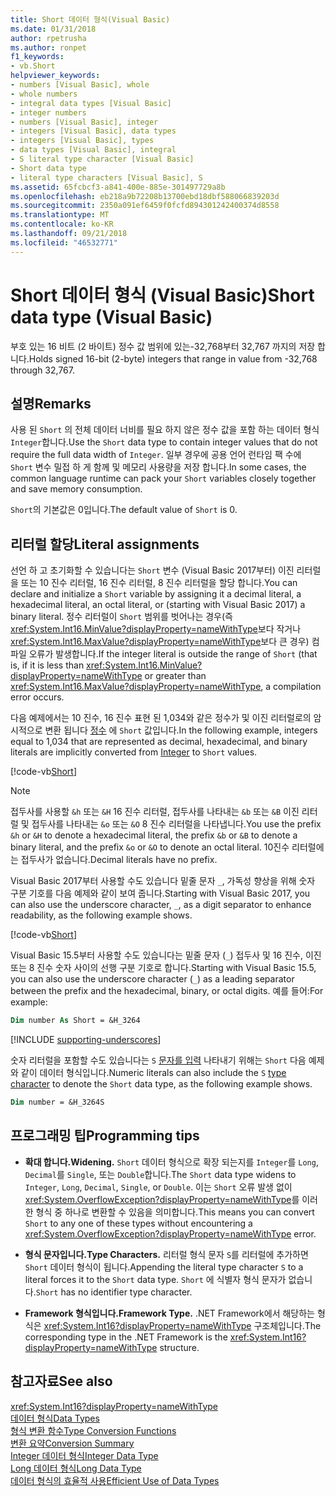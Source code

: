 ```yaml
---
title: Short 데이터 형식(Visual Basic)
ms.date: 01/31/2018
author: rpetrusha
ms.author: ronpet
f1_keywords:
- vb.Short
helpviewer_keywords:
- numbers [Visual Basic], whole
- whole numbers
- integral data types [Visual Basic]
- integer numbers
- numbers [Visual Basic], integer
- integers [Visual Basic], data types
- integers [Visual Basic], types
- data types [Visual Basic], integral
- S literal type character [Visual Basic]
- Short data type
- literal type characters [Visual Basic], S
ms.assetid: 65fcbcf3-a841-400e-885e-301497729a8b
ms.openlocfilehash: eb218a9b72208b13700ebd18dbf588066839203d
ms.sourcegitcommit: 2350a091ef6459f0fcfd894301242400374d8558
ms.translationtype: MT
ms.contentlocale: ko-KR
ms.lasthandoff: 09/21/2018
ms.locfileid: "46532771"
---
```

# <a name="short-data-type-visual-basic"></a><span data-ttu-id="903a0-102">Short 데이터 형식 (Visual Basic)</span><span class="sxs-lookup"><span data-stu-id="903a0-102">Short data type (Visual Basic)</span></span>
<span data-ttu-id="903a0-103">부호 있는 16 비트 (2 바이트) 정수 값 범위에 있는-32,768부터 32,767 까지의 저장 합니다.</span><span class="sxs-lookup"><span data-stu-id="903a0-103">Holds signed 16-bit (2-byte) integers that range in value from -32,768 through 32,767.</span></span>  
  
## <a name="remarks"></a><span data-ttu-id="903a0-104">설명</span><span class="sxs-lookup"><span data-stu-id="903a0-104">Remarks</span></span>  
 <span data-ttu-id="903a0-105">사용 된 `Short` 의 전체 데이터 너비를 필요 하지 않은 정수 값을 포함 하는 데이터 형식 `Integer`합니다.</span><span class="sxs-lookup"><span data-stu-id="903a0-105">Use the `Short` data type to contain integer values that do not require the full data width of `Integer`.</span></span> <span data-ttu-id="903a0-106">일부 경우에 공용 언어 런타임 팩 수에 `Short` 변수 밀접 하 게 함께 및 메모리 사용량을 저장 합니다.</span><span class="sxs-lookup"><span data-stu-id="903a0-106">In some cases, the common language runtime can pack your `Short` variables closely together and save memory consumption.</span></span>  
  
 <span data-ttu-id="903a0-107">`Short`의 기본값은 0입니다.</span><span class="sxs-lookup"><span data-stu-id="903a0-107">The default value of `Short` is 0.</span></span>  
  
## <a name="literal-assignments"></a><span data-ttu-id="903a0-108">리터럴 할당</span><span class="sxs-lookup"><span data-stu-id="903a0-108">Literal assignments</span></span>

<span data-ttu-id="903a0-109">선언 하 고 초기화할 수 있습니다는 `Short` 변수 (Visual Basic 2017부터) 이진 리터럴을 또는 10 진수 리터럴, 16 진수 리터럴, 8 진수 리터럴을 할당 합니다.</span><span class="sxs-lookup"><span data-stu-id="903a0-109">You can declare and initialize a `Short` variable by assigning it a decimal literal, a hexadecimal literal, an octal literal, or (starting with Visual Basic 2017) a binary literal.</span></span> <span data-ttu-id="903a0-110">정수 리터럴이 `Short` 범위를 벗어나는 경우(즉 <xref:System.Int16.MinValue?displayProperty=nameWithType>보다 작거나 <xref:System.Int16.MaxValue?displayProperty=nameWithType>보다 큰 경우) 컴파일 오류가 발생합니다.</span><span class="sxs-lookup"><span data-stu-id="903a0-110">If the integer literal is outside the range of `Short` (that is, if it is less than <xref:System.Int16.MinValue?displayProperty=nameWithType> or greater than <xref:System.Int16.MaxValue?displayProperty=nameWithType>, a compilation error occurs.</span></span>

<span data-ttu-id="903a0-111">다음 예제에서는 10 진수, 16 진수 표현 된 1,034와 같은 정수가 및 이진 리터럴로의 암시적으로 변환 됩니다 [정수](integer-data-type.md) 에 `Short` 값입니다.</span><span class="sxs-lookup"><span data-stu-id="903a0-111">In the following example, integers equal to 1,034 that are represented as decimal, hexadecimal, and binary literals are implicitly converted from [Integer](integer-data-type.md) to `Short` values.</span></span>

[!code-vb[Short](../../../../samples/snippets/visualbasic/language-reference/data-types/numeric-literals.vb#Short)]

> [!NOTE]
> <span data-ttu-id="903a0-112">접두사를 사용할 `&h` 또는 `&H` 16 진수 리터럴, 접두사를 나타내는 `&b` 또는 `&B` 이진 리터럴 및 접두사를 나타내는 `&o` 또는 `&O` 8 진수 리터럴을 나타냅니다.</span><span class="sxs-lookup"><span data-stu-id="903a0-112">You use the prefix `&h` or `&H` to denote a hexadecimal literal, the prefix `&b` or `&B` to denote a binary literal, and the prefix `&o` or `&O` to denote an octal literal.</span></span> <span data-ttu-id="903a0-113">10진수 리터럴에는 접두사가 없습니다.</span><span class="sxs-lookup"><span data-stu-id="903a0-113">Decimal literals have no prefix.</span></span>

<span data-ttu-id="903a0-114">Visual Basic 2017부터 사용할 수도 있습니다 밑줄 문자 `_`, 가독성 향상을 위해 숫자 구분 기호를 다음 예제와 같이 보여 줍니다.</span><span class="sxs-lookup"><span data-stu-id="903a0-114">Starting with Visual Basic 2017, you can also use the underscore character, `_`, as a digit separator to enhance readability, as the following example shows.</span></span>

[!code-vb[Short](../../../../samples/snippets/visualbasic/language-reference/data-types/numeric-literals.vb#ShortS)]

<span data-ttu-id="903a0-115">Visual Basic 15.5부터 사용할 수도 있습니다는 밑줄 문자 (`_`) 접두사 및 16 진수, 이진 또는 8 진수 숫자 사이의 선행 구분 기호로 합니다.</span><span class="sxs-lookup"><span data-stu-id="903a0-115">Starting with Visual Basic 15.5, you can also use the underscore character (`_`) as a leading separator between the prefix and the hexadecimal, binary, or octal digits.</span></span> <span data-ttu-id="903a0-116">예를 들어:</span><span class="sxs-lookup"><span data-stu-id="903a0-116">For example:</span></span>

```vb
Dim number As Short = &H_3264
```

[!INCLUDE [supporting-underscores](../../../../includes/vb-separator-langversion.md)]

<span data-ttu-id="903a0-117">숫자 리터럴을 포함할 수도 있습니다는 `S` [문자를 입력](../../programming-guide\language-features\data-types/type-characters.md) 나타내기 위해는 `Short` 다음 예제와 같이 데이터 형식입니다.</span><span class="sxs-lookup"><span data-stu-id="903a0-117">Numeric literals can also include the `S` [type character](../../programming-guide\language-features\data-types/type-characters.md) to denote the `Short` data type, as the following example shows.</span></span>

```vb
Dim number = &H_3264S
```

## <a name="programming-tips"></a><span data-ttu-id="903a0-118">프로그래밍 팁</span><span class="sxs-lookup"><span data-stu-id="903a0-118">Programming tips</span></span>

-   <span data-ttu-id="903a0-119">**확대 합니다.**</span><span class="sxs-lookup"><span data-stu-id="903a0-119">**Widening.**</span></span> <span data-ttu-id="903a0-120">`Short` 데이터 형식으로 확장 되는지를 `Integer`를 `Long`, `Decimal`를 `Single`, 또는 `Double`합니다.</span><span class="sxs-lookup"><span data-stu-id="903a0-120">The `Short` data type widens to `Integer`, `Long`, `Decimal`, `Single`, or `Double`.</span></span> <span data-ttu-id="903a0-121">이는 `Short` 오류 발생 없이 <xref:System.OverflowException?displayProperty=nameWithType>를 이러한 형식 중 하나로 변환할 수 있음을 의미합니다.</span><span class="sxs-lookup"><span data-stu-id="903a0-121">This means you can convert `Short` to any one of these types without encountering a <xref:System.OverflowException?displayProperty=nameWithType> error.</span></span>  
  
-   <span data-ttu-id="903a0-122">**형식 문자입니다.**</span><span class="sxs-lookup"><span data-stu-id="903a0-122">**Type Characters.**</span></span> <span data-ttu-id="903a0-123">리터럴 형식 문자 `S`를 리터럴에 추가하면 `Short` 데이터 형식이 됩니다.</span><span class="sxs-lookup"><span data-stu-id="903a0-123">Appending the literal type character `S` to a literal forces it to the `Short` data type.</span></span> <span data-ttu-id="903a0-124">`Short` 에 식별자 형식 문자가 없습니다.</span><span class="sxs-lookup"><span data-stu-id="903a0-124">`Short` has no identifier type character.</span></span>  
  
-   <span data-ttu-id="903a0-125">**Framework 형식입니다.**</span><span class="sxs-lookup"><span data-stu-id="903a0-125">**Framework Type.**</span></span> <span data-ttu-id="903a0-126">.NET Framework에서 해당하는 형식은 <xref:System.Int16?displayProperty=nameWithType> 구조체입니다.</span><span class="sxs-lookup"><span data-stu-id="903a0-126">The corresponding type in the .NET Framework is the <xref:System.Int16?displayProperty=nameWithType> structure.</span></span>  
  
## <a name="see-also"></a><span data-ttu-id="903a0-127">참고자료</span><span class="sxs-lookup"><span data-stu-id="903a0-127">See also</span></span>

 <xref:System.Int16?displayProperty=nameWithType>  
 [<span data-ttu-id="903a0-128">데이터 형식</span><span class="sxs-lookup"><span data-stu-id="903a0-128">Data Types</span></span>](../../../visual-basic/language-reference/data-types/index.md)  
 [<span data-ttu-id="903a0-129">형식 변환 함수</span><span class="sxs-lookup"><span data-stu-id="903a0-129">Type Conversion Functions</span></span>](../../../visual-basic/language-reference/functions/type-conversion-functions.md)  
 [<span data-ttu-id="903a0-130">변환 요약</span><span class="sxs-lookup"><span data-stu-id="903a0-130">Conversion Summary</span></span>](../../../visual-basic/language-reference/keywords/conversion-summary.md)  
 [<span data-ttu-id="903a0-131">Integer 데이터 형식</span><span class="sxs-lookup"><span data-stu-id="903a0-131">Integer Data Type</span></span>](../../../visual-basic/language-reference/data-types/integer-data-type.md)  
 [<span data-ttu-id="903a0-132">Long 데이터 형식</span><span class="sxs-lookup"><span data-stu-id="903a0-132">Long Data Type</span></span>](../../../visual-basic/language-reference/data-types/long-data-type.md)  
 [<span data-ttu-id="903a0-133">데이터 형식의 효율적 사용</span><span class="sxs-lookup"><span data-stu-id="903a0-133">Efficient Use of Data Types</span></span>](../../../visual-basic/programming-guide/language-features/data-types/efficient-use-of-data-types.md)
